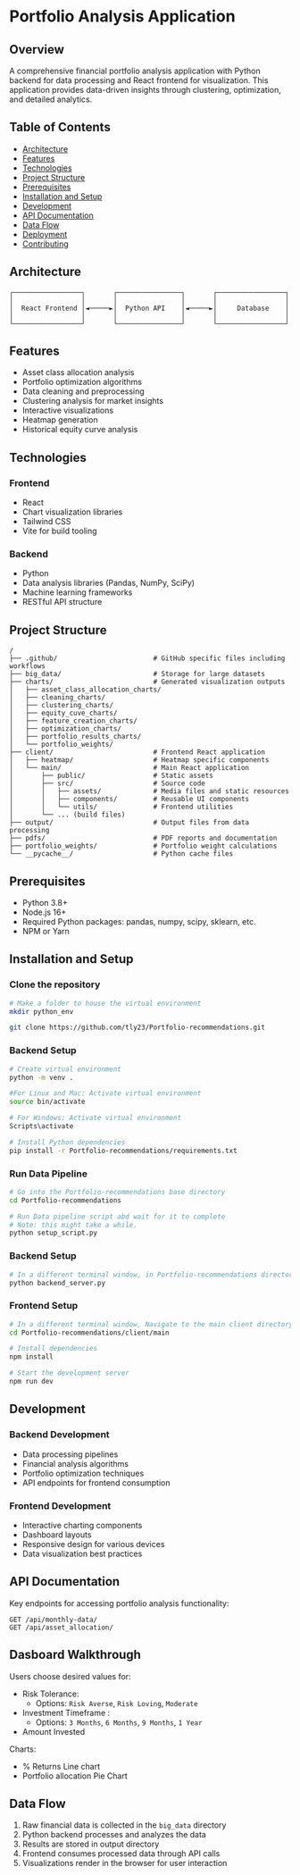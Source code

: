 # Portfolio Analysis Application

## Overview
A comprehensive financial portfolio analysis application with Python backend for data processing and React frontend for visualization. This application provides data-driven insights through clustering, optimization, and detailed analytics.

## Table of Contents
- [Architecture](#architecture)
- [Features](#features)
- [Technologies](#technologies)
- [Project Structure](#project-structure)
- [Prerequisites](#prerequisites)
- [Installation and Setup](#installation-and-setup)
- [Development](#development)
- [API Documentation](#api-documentation)
- [Data Flow](#data-flow)
- [Deployment](#deployment)
- [Contributing](#contributing)

## Architecture
```
┌─────────────────┐       ┌────────────────┐       ┌─────────────────┐
│                 │       │                │       │                 │
│  React Frontend │◄─────►│  Python API    │◄─────►│     Database    │
│                 │       │                │       │                 │
└─────────────────┘       └────────────────┘       └─────────────────┘
```

## Features
- Asset class allocation analysis
- Portfolio optimization algorithms
- Data cleaning and preprocessing
- Clustering analysis for market insights
- Interactive visualizations
- Heatmap generation
- Historical equity curve analysis

## Technologies

### Frontend
- React
- Chart visualization libraries
- Tailwind CSS
- Vite for build tooling

### Backend
- Python
- Data analysis libraries (Pandas, NumPy, SciPy)
- Machine learning frameworks
- RESTful API structure


## Project Structure
```
/
├── .github/                        # GitHub specific files including workflows
├── big_data/                       # Storage for large datasets
├── charts/                         # Generated visualization outputs
│   ├── asset_class_allocation_charts/
│   ├── cleaning_charts/
│   ├── clustering_charts/
│   ├── equity_cuve_charts/
│   ├── feature_creation_charts/
│   ├── optimization_charts/
│   ├── portfolio_results_charts/
│   └── portfolio_weights/
├── client/                         # Frontend React application
│   ├── heatmap/                    # Heatmap specific components
│   └── main/                       # Main React application
│       ├── public/                 # Static assets
│       ├── src/                    # Source code
│       │   ├── assets/             # Media files and static resources
│       │   ├── components/         # Reusable UI components
│       │   └── utils/              # Frontend utilities
│       └── ... (build files)
├── output/                         # Output files from data processing
├── pdfs/                           # PDF reports and documentation
├── portfolio_weights/              # Portfolio weight calculations
└── __pycache__/                    # Python cache files
```

## Prerequisites
- Python 3.8+
- Node.js 16+
- Required Python packages: pandas, numpy, scipy, sklearn, etc.
- NPM or Yarn

## Installation and Setup

### Clone the repository
```bash
# Make a folder to house the virtual environment 
mkdir python_env

git clone https://github.com/tly23/Portfolio-recommendations.git

```

### Backend Setup
```bash
# Create virtual environment
python -m venv .

#For Linux and Mac: Activate virtual environment
source bin/activate  

# For Windows: Activate virtual environment
Scripts\activate

# Install Python dependencies
pip install -r Portfolio-recommendations/requirements.txt
```

### Run Data Pipeline
```bash
# Go into the Portfolio-recommendations base directory
cd Portfolio-recommendations

# Run Data pipeline script abd wait for it to complete
# Note: this might take a while.
python setup_script.py
```

### Backend Setup
```bash
# In a different terminal window, in Portfolio-recommendations directory, start the backend server
python backend_server.py
```

### Frontend Setup
```bash
# In a different terminal window, Navigate to the main client directory
cd Portfolio-recommendations/client/main

# Install dependencies
npm install

# Start the development server
npm run dev
```

## Development

### Backend Development
- Data processing pipelines
- Financial analysis algorithms
- Portfolio optimization techniques
- API endpoints for frontend consumption

### Frontend Development
- Interactive charting components
- Dashboard layouts
- Responsive design for various devices
- Data visualization best practices

## API Documentation
Key endpoints for accessing portfolio analysis functionality:

```
GET /api/monthly-data/
GET /api/asset_allocation/
```
## Dasboard Walkthrough
Users choose desired values for:
- Risk Tolerance:
    - Options: ```Risk Averse```, ```Risk Loving```, ```Moderate```
- Investment Timeframe : 
    - Options: ```3 Months```, ```6 Months```, ```9 Months```, ```1 Year```
- Amount Invested

Charts:
- % Returns Line chart
- Portfolio allocation Pie Chart 

## Data Flow
1. Raw financial data is collected in the `big_data` directory
2. Python backend processes and analyzes the data
3. Results are stored in output directory
4. Frontend consumes processed data through API calls
5. Visualizations render in the browser for user interaction

